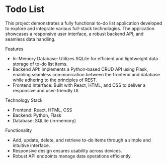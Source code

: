# Todo List

This project demonstrates a fully functional to-do list application developed to explore and integrate various full-stack technologies. The application showcases a responsive user interface, a robust backend API, and seamless data handling.

Features
* In-Memory Database: Utilizes SQLite for efficient and lightweight data storage of to-do list items.
* Backend API: Implements a Python-based CRUD API using Flask, enabling seamless communication between the frontend and database while adhering to the principles of REST.
* Frontend Interface: Built with React, HTML, and CSS to deliver a responsive and user-friendly UI.

Technology Stack
* Frontend: React, HTML, CSS
* Backend: Python, Flask
* Database: SQLite (in-memory)

Functionality
* Add, update, delete, and retrieve to-do items through a simple and intuitive interface.
* Responsive design ensures usability across devices.
* Robust API endpoints manage data operations efficiently.







